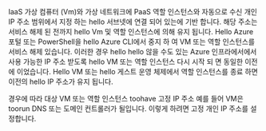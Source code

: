 IaaS 가상 컴퓨터 (Vm)와 가상 네트워크에 PaaS 역할 인스턴스와 자동으로 수신 개인 IP 주소 범위에서 지정 하는 hello 서브넷에 연결 되어 있는에 기반 합니다. 해당 주소는 서비스 해제 된 전까지 hello Vm 및 역할 인스턴스에 의해 유지 됩니다. Hello Azure 포털 또는 PowerShell을 hello Azure CLI에서 중지 하 여 VM 또는 역할 인스턴스를 서비스 해제 있습니다. 이러한 경우 hello hello 않을 수도 있는 Azure 인프라에서에서 사용 가능한 IP 주소 받도록 hello VM 또는 역할 인스턴스 다시 시작 되 면 동일한 이전에 이었습니다. Hello VM 또는 hello 게스트 운영 체제에서 역할 인스턴스를 종료 하면 이전의 hello IP 주소가 유지 됩니다.  

경우에 따라 대상 VM 또는 역할 인스턴스 toohave 고정 IP 주소 예를 들어 VM은 toorun DNS 또는 도메인 컨트롤러가 될입니다. 이렇게 하려면 고정 개인 IP 주소를 설정합니다.

